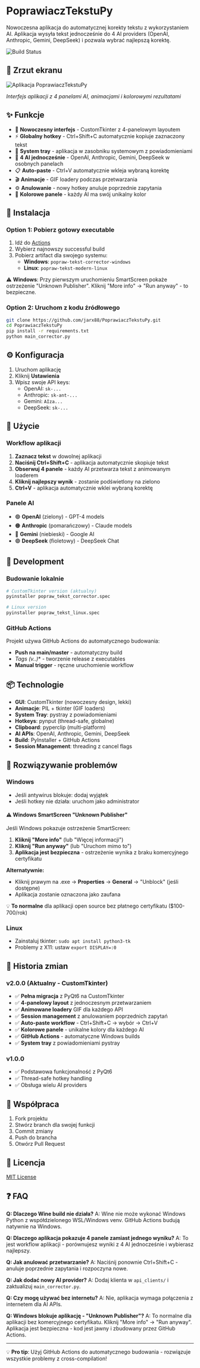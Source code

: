 # PoprawiaczTekstuPy

Nowoczesna aplikacja do automatycznej korekty tekstu z wykorzystaniem AI. Aplikacja wysyła tekst jednocześnie do 4 AI providers (OpenAI, Anthropic, Gemini, DeepSeek) i pozwala wybrać najlepszą korektę.

![Build Status](https://github.com/jarx88/PoprawiaczTekstuPy/workflows/Build%20Windows%20EXE/badge.svg)

## 📸 Zrzut ekranu

![Aplikacja PoprawiaczTekstuPy](screenshots/app-screenshot.png)

*Interfejs aplikacji z 4 panelami AI, animacjami i kolorowymi rezultatami*

## ✨ Funkcje

- 🎨 **Nowoczesny interfejs** - CustomTkinter z 4-panelowym layoutem
- ⚡ **Globalny hotkey** - Ctrl+Shift+C automatycznie kopiuje zaznaczony tekst
- 🔄 **System tray** - aplikacja w zasobniku systemowym z powiadomieniami
- 🤖 **4 AI jednocześnie** - OpenAI, Anthropic, Gemini, DeepSeek w osobnych panelach
- 📋 **Auto-paste** - Ctrl+V automatycznie wkleja wybraną korektę
- 🎬 **Animacje** - GIF loadery podczas przetwarzania
- ⚙️ **Anulowanie** - nowy hotkey anuluje poprzednie zapytania
- 🎨 **Kolorowe panele** - każdy AI ma swój unikalny kolor

## 🚀 Instalacja

### Option 1: Pobierz gotowy executable
1. Idź do [Actions](https://github.com/jarx88/PoprawiaczTekstuPy/actions)
2. Wybierz najnowszy successful build
3. Pobierz artifact dla swojego systemu:
   - **Windows**: `popraw-tekst-corrector-windows`
   - **Linux**: `popraw-tekst-modern-linux`

⚠️ **Windows**: Przy pierwszym uruchomieniu SmartScreen pokaże ostrzeżenie "Unknown Publisher". Kliknij "More info" → "Run anyway" - to bezpieczne.

### Option 2: Uruchom z kodu źródłowego
```bash
git clone https://github.com/jarx88/PoprawiaczTekstuPy.git
cd PoprawiaczTekstuPy
pip install -r requirements.txt
python main_corrector.py
```

## ⚙️ Konfiguracja

1. Uruchom aplikację
2. Kliknij **Ustawienia**
3. Wpisz swoje API keys:
   - OpenAI: `sk-...`
   - Anthropic: `sk-ant-...`
   - Gemini: `AIza...`
   - DeepSeek: `sk-...`

## 🎯 Użycie

### Workflow aplikacji
1. **Zaznacz tekst** w dowolnej aplikacji
2. **Naciśnij Ctrl+Shift+C** - aplikacja automatycznie skopiuje tekst
3. **Obserwuj 4 panele** - każdy AI przetwarza tekst z animowanym loaderem
4. **Kliknij najlepszy wynik** - zostanie podświetlony na zielono
5. **Ctrl+V** - aplikacja automatycznie wklei wybraną korektę

### Panele AI
- 🟢 **OpenAI** (zielony) - GPT-4 models
- 🟠 **Anthropic** (pomarańczowy) - Claude models  
- 🔵 **Gemini** (niebieski) - Google AI
- 🟣 **DeepSeek** (fioletowy) - DeepSeek Chat

## 🔧 Development

### Budowanie lokalnie
```bash
# CustomTkinter version (aktualny)
pyinstaller popraw_tekst_corrector.spec

# Linux version  
pyinstaller popraw_tekst_linux.spec
```

### GitHub Actions
Projekt używa GitHub Actions do automatycznego budowania:
- **Push na main/master** - automatyczny build
- **Tags (v*.*.*)** - tworzenie release z executables
- **Manual trigger** - ręczne uruchomienie workflow

## 📦 Technologie

- **GUI**: CustomTkinter (nowoczesny design, lekki)
- **Animacje**: PIL + tkinter (GIF loaders)
- **System Tray**: pystray z powiadomieniami
- **Hotkeys**: pynput (thread-safe, globalne)
- **Clipboard**: pyperclip (multi-platform)
- **AI APIs**: OpenAI, Anthropic, Gemini, DeepSeek
- **Build**: PyInstaller + GitHub Actions
- **Session Management**: threading z cancel flags

## 🐛 Rozwiązywanie problemów

### Windows
- Jeśli antywirus blokuje: dodaj wyjątek
- Jeśli hotkey nie działa: uruchom jako administrator

#### ⚠️ Windows SmartScreen "Unknown Publisher"
Jeśli Windows pokazuje ostrzeżenie SmartScreen:
1. **Kliknij "More info"** (lub "Więcej informacji")
2. **Kliknij "Run anyway"** (lub "Uruchom mimo to")
3. **Aplikacja jest bezpieczna** - ostrzeżenie wynika z braku komercyjnego certyfikatu

**Alternatywnie:**
- Kliknij prawym na .exe → **Properties** → **General** → "Unblock" (jeśli dostępne)
- Aplikacja zostanie oznaczona jako zaufana

💡 **To normalne** dla aplikacji open source bez płatnego certyfikatu ($100-700/rok)

### Linux
- Zainstaluj tkinter: `sudo apt install python3-tk`
- Problemy z X11: ustaw `export DISPLAY=:0`

## 📝 Historia zmian

### v2.0.0 (Aktualny - CustomTkinter)
- ✅ **Pełna migracja** z PyQt6 na CustomTkinter
- ✅ **4-panelowy layout** z jednoczesnym przetwarzaniem
- ✅ **Animowane loadery** GIF dla każdego API
- ✅ **Session management** z anulowaniem poprzednich zapytań
- ✅ **Auto-paste workflow** - Ctrl+Shift+C → wybór → Ctrl+V
- ✅ **Kolorowe panele** - unikalne kolory dla każdego AI
- ✅ **GitHub Actions** - automatyczne Windows builds
- ✅ **System tray** z powiadomieniami pystray

### v1.0.0
- ✅ Podstawowa funkcjonalność z PyQt6
- ✅ Thread-safe hotkey handling
- ✅ Obsługa wielu AI providers

## 🤝 Współpraca

1. Fork projektu
2. Stwórz branch dla swojej funkcji
3. Commit zmiany
4. Push do brancha
5. Otwórz Pull Request

## 📄 Licencja

[MIT License](LICENSE)

## ❓ FAQ

**Q: Dlaczego Wine build nie działa?**
A: Wine nie może wykonać Windows Python z współdzielonego WSL/Windows venv. GitHub Actions budują natywnie na Windows.

**Q: Dlaczego aplikacja pokazuje 4 panele zamiast jednego wyniku?**
A: To jest workflow aplikacji - porównujesz wyniki z 4 AI jednocześnie i wybierasz najlepszy.

**Q: Jak anulować przetwarzanie?**
A: Naciśnij ponownie Ctrl+Shift+C - anuluje poprzednie zapytania i rozpoczyna nowe.

**Q: Jak dodać nowy AI provider?**
A: Dodaj klienta w `api_clients/` i zaktualizuj `main_corrector.py`.

**Q: Czy mogę używać bez internetu?**
A: Nie, aplikacja wymaga połączenia z internetem dla AI APIs.

**Q: Windows blokuje aplikację - "Unknown Publisher"?**
A: To normalne dla aplikacji bez komercyjnego certyfikatu. Kliknij "More info" → "Run anyway". Aplikacja jest bezpieczna - kod jest jawny i zbudowany przez GitHub Actions.

---

💡 **Pro tip**: Użyj GitHub Actions do automatycznego budowania - rozwiązuje wszystkie problemy z cross-compilation!